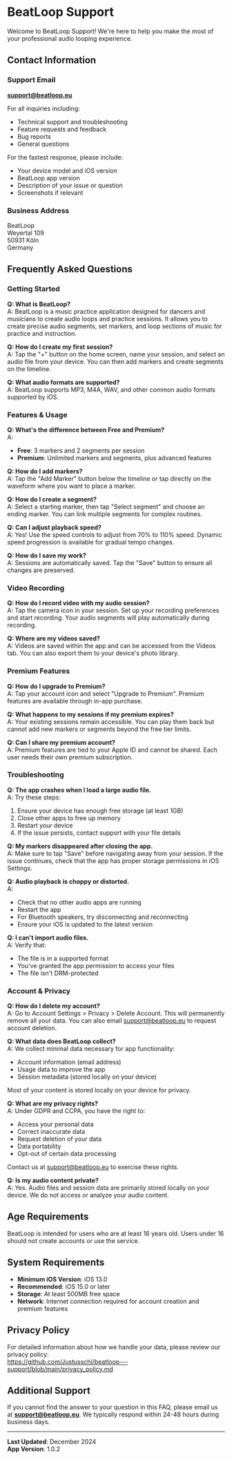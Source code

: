 # BeatLoop Support

Welcome to BeatLoop Support! We're here to help you make the most of your professional audio looping experience.

## Contact Information

### Support Email
**support@beatloop.eu**

For all inquiries including:
- Technical support and troubleshooting
- Feature requests and feedback
- Bug reports
- General questions

For the fastest response, please include:
- Your device model and iOS version
- BeatLoop app version
- Description of your issue or question
- Screenshots if relevant

### Business Address
BeatLoop  
Weyertal 109  
50931 Köln  
Germany

## Frequently Asked Questions

### Getting Started

**Q: What is BeatLoop?**  
A: BeatLoop is a music practice application designed for dancers and musicians to create audio loops and practice sessions. It allows you to create precise audio segments, set markers, and loop sections of music for practice and instruction.

**Q: How do I create my first session?**  
A: Tap the "+" button on the home screen, name your session, and select an audio file from your device. You can then add markers and create segments on the timeline.

**Q: What audio formats are supported?**  
A: BeatLoop supports MP3, M4A, WAV, and other common audio formats supported by iOS.

### Features & Usage

**Q: What's the difference between Free and Premium?**  
A: 
- **Free**: 3 markers and 2 segments per session
- **Premium**: Unlimited markers and segments, plus advanced features

**Q: How do I add markers?**  
A: Tap the "Add Marker" button below the timeline or tap directly on the waveform where you want to place a marker.

**Q: How do I create a segment?**  
A: Select a starting marker, then tap "Select segment" and choose an ending marker. You can link multiple segments for complex routines.

**Q: Can I adjust playback speed?**  
A: Yes! Use the speed controls to adjust from 70% to 110% speed. Dynamic speed progression is available for gradual tempo changes.

**Q: How do I save my work?**  
A: Sessions are automatically saved. Tap the "Save" button to ensure all changes are preserved.

### Video Recording

**Q: How do I record video with my audio session?**  
A: Tap the camera icon in your session. Set up your recording preferences and start recording. Your audio segments will play automatically during recording.

**Q: Where are my videos saved?**  
A: Videos are saved within the app and can be accessed from the Videos tab. You can also export them to your device's photo library.

### Premium Features

**Q: How do I upgrade to Premium?**  
A: Tap your account icon and select "Upgrade to Premium". Premium features are available through in-app purchase.

**Q: What happens to my sessions if my premium expires?**  
A: Your existing sessions remain accessible. You can play them back but cannot add new markers or segments beyond the free tier limits.

**Q: Can I share my premium account?**  
A: Premium features are tied to your Apple ID and cannot be shared. Each user needs their own premium subscription.

### Troubleshooting

**Q: The app crashes when I load a large audio file.**  
A: Try these steps:
1. Ensure your device has enough free storage (at least 1GB)
2. Close other apps to free up memory
3. Restart your device
4. If the issue persists, contact support with your file details

**Q: My markers disappeared after closing the app.**  
A: Make sure to tap "Save" before navigating away from your session. If the issue continues, check that the app has proper storage permissions in iOS Settings.

**Q: Audio playback is choppy or distorted.**  
A: 
- Check that no other audio apps are running
- Restart the app
- For Bluetooth speakers, try disconnecting and reconnecting
- Ensure your iOS is updated to the latest version

**Q: I can't import audio files.**  
A: Verify that:
- The file is in a supported format
- You've granted the app permission to access your files
- The file isn't DRM-protected

### Account & Privacy

**Q: How do I delete my account?**  
A: Go to Account Settings > Privacy > Delete Account. This will permanently remove all your data. You can also email support@beatloop.eu to request account deletion.

**Q: What data does BeatLoop collect?**  
A: We collect minimal data necessary for app functionality:
- Account information (email address)
- Usage data to improve the app
- Session metadata (stored locally on your device)

Most of your content is stored locally on your device for privacy.

**Q: What are my privacy rights?**  
A: Under GDPR and CCPA, you have the right to:
- Access your personal data
- Correct inaccurate data
- Request deletion of your data
- Data portability
- Opt-out of certain data processing

Contact us at support@beatloop.eu to exercise these rights.

**Q: Is my audio content private?**  
A: Yes. Audio files and session data are primarily stored locally on your device. We do not access or analyze your audio content.

## Age Requirements

BeatLoop is intended for users who are at least 16 years old. Users under 16 should not create accounts or use the service.

## System Requirements

- **Minimum iOS Version**: iOS 13.0
- **Recommended**: iOS 15.0 or later
- **Storage**: At least 500MB free space
- **Network**: Internet connection required for account creation and premium features

## Privacy Policy

For detailed information about how we handle your data, please review our privacy policy:  
https://github.com/Justusschl/beatloop---support/blob/main/privacy_policy.md

## Additional Support

If you cannot find the answer to your question in this FAQ, please email us at **support@beatloop.eu**. We typically respond within 24-48 hours during business days.

---

**Last Updated**: December 2024  
**App Version**: 1.0.2